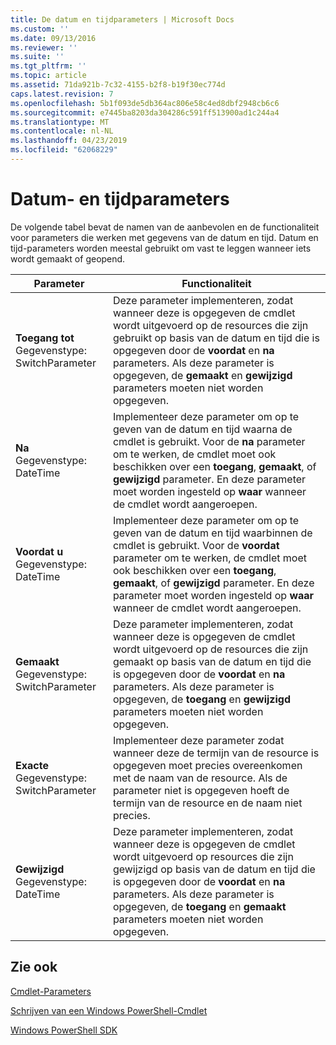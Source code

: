 ```yaml
---
title: De datum en tijdparameters | Microsoft Docs
ms.custom: ''
ms.date: 09/13/2016
ms.reviewer: ''
ms.suite: ''
ms.tgt_pltfrm: ''
ms.topic: article
ms.assetid: 71da921b-7c32-4155-b2f8-b19f30ec774d
caps.latest.revision: 7
ms.openlocfilehash: 5b1f093de5db364ac806e58c4ed8dbf2948cb6c6
ms.sourcegitcommit: e7445ba8203da304286c591ff513900ad1c244a4
ms.translationtype: MT
ms.contentlocale: nl-NL
ms.lasthandoff: 04/23/2019
ms.locfileid: "62068229"
---
```

# <a name="date-and-time-parameters"></a>Datum- en tijdparameters

De volgende tabel bevat de namen van de aanbevolen en de functionaliteit voor parameters die werken met gegevens van de datum en tijd. Datum en tijd-parameters worden meestal gebruikt om vast te leggen wanneer iets wordt gemaakt of geopend.

|Parameter|Functionaliteit|
|---|---|
|**Toegang tot**<br>Gegevenstype: SwitchParameter|Deze parameter implementeren, zodat wanneer deze is opgegeven de cmdlet wordt uitgevoerd op de resources die zijn gebruikt op basis van de datum en tijd die is opgegeven door de **voordat** en **na** parameters. Als deze parameter is opgegeven, de **gemaakt** en **gewijzigd** parameters moeten niet worden opgegeven.|
|**Na**<br>Gegevenstype: DateTime|Implementeer deze parameter om op te geven van de datum en tijd waarna de cmdlet is gebruikt. Voor de **na** parameter om te werken, de cmdlet moet ook beschikken over een **toegang**, **gemaakt**, of **gewijzigd** parameter. En deze parameter moet worden ingesteld op **waar** wanneer de cmdlet wordt aangeroepen.|
|**Voordat u**<br>Gegevenstype: DateTime|Implementeer deze parameter om op te geven van de datum en tijd waarbinnen de cmdlet is gebruikt. Voor de **voordat** parameter om te werken, de cmdlet moet ook beschikken over een **toegang**, **gemaakt**, of **gewijzigd** parameter. En deze parameter moet worden ingesteld op **waar** wanneer de cmdlet wordt aangeroepen.|
|**Gemaakt**<br>Gegevenstype: SwitchParameter|Deze parameter implementeren, zodat wanneer deze is opgegeven de cmdlet wordt uitgevoerd op de resources die zijn gemaakt op basis van de datum en tijd die is opgegeven door de **voordat** en **na** parameters. Als deze parameter is opgegeven, de **toegang** en **gewijzigd** parameters moeten niet worden opgegeven.|
|**Exacte**<br>Gegevenstype: SwitchParameter|Implementeer deze parameter zodat wanneer deze de termijn van de resource is opgegeven moet precies overeenkomen met de naam van de resource. Als de parameter niet is opgegeven hoeft de termijn van de resource en de naam niet precies.|
|**Gewijzigd**<br>Gegevenstype: DateTime|Deze parameter implementeren, zodat wanneer deze is opgegeven de cmdlet wordt uitgevoerd op resources die zijn gewijzigd op basis van de datum en tijd die is opgegeven door de **voordat** en **na** parameters. Als deze parameter is opgegeven, de **toegang** en **gemaakt** parameters moeten niet worden opgegeven.|
## <a name="see-also"></a>Zie ook

[Cmdlet-Parameters](./cmdlet-parameters.md)

[Schrijven van een Windows PowerShell-Cmdlet](./writing-a-windows-powershell-cmdlet.md)

[Windows PowerShell SDK](../windows-powershell-reference.md)
